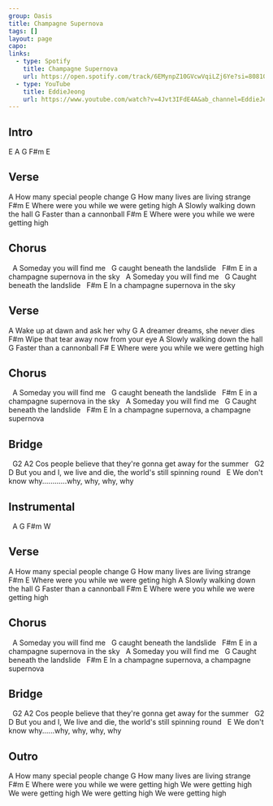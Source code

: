 ```yaml
---
group: Oasis
title: Champagne Supernova
tags: []
layout: page
capo: 
links: 
  - type: Spotify
    title: Champagne Supernova
    url: https://open.spotify.com/track/6EMynpZ10GVcwVqiLZj6Ye?si=808100a224364110
  - type: YouTube
    title: EddieJeong
    url: https://www.youtube.com/watch?v=4Jvt3IFdE4A&ab_channel=EddieJeong
---
```


## Intro

E  A  G  F#m  E

## Verse

A
How many special people change
G
How many lives are living strange
F#m                            E
Where were you while we were geting high
A
Slowly walking down the hall
G
Faster than a cannonball
F#m                                  E
Where were you while we were getting high

## Chorus

&nbsp;             A
Someday you will find me
&nbsp;               G
caught beneath the landslide
&nbsp;    F#m                    E
in a champagne supernova in the sky
&nbsp;            A
Someday you will find me
&nbsp;               G
Caught beneath the landslide
&nbsp;    F#m                    E
In a champagne supernova in the sky

## Verse

A
Wake up at dawn and ask her why
G
A dreamer dreams, she never dies
F#m
Wipe that tear away now from your eye
A
Slowly walking down the hall
G
Faster than a cannonball
F#                             E
Where were you while we were getting high

## Chorus

&nbsp;             A
Someday you will find me
&nbsp;               G
caught beneath the landslide
&nbsp;    F#m                    E
in a champagne supernova in the sky
&nbsp;            A
Someday you will find me
&nbsp;               G
Caught beneath the landslide
&nbsp;    F#m                 E
In a champagne supernova, a champagne supernova

## Bridge

&nbsp;   G2                    A2
Cos people believe that they're gonna get away for the summer
&nbsp;   G2                    D
But you and I, we live and die, the world's still spinning round
&nbsp;       E
We don't know why............why, why, why, why

## Instrumental

&nbsp; A   G   F#m   W

## Verse

A
How many special people change
G
How many lives are living strange
F#m                            E
Where were you while we were geting high
A
Slowly walking down the hall
G
Faster than a cannonball
F#m                                  E
Where were you while we were getting high

## Chorus

&nbsp;             A
Someday you will find me
&nbsp;               G
caught beneath the landslide
&nbsp;    F#m                    E
in a champagne supernova in the sky
&nbsp;            A
Someday you will find me
&nbsp;               G
Caught beneath the landslide
&nbsp;    F#m                 E
In a champagne supernova, a champagne supernova

## Bridge

&nbsp;   G2                    A2
Cos people believe that they're gonna get away for the summer
&nbsp;   G2                    D
But you and I, We live and die, the world's still spinning round
&nbsp;       E
We don't know why......why, why, why, why

## Outro

A
How many special people change
G
How many lives are living strange
F#m                                  E
Where were you while we were getting high
We were getting high
We were getting high
We were getting high
We were getting high
